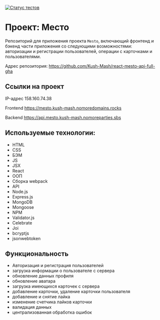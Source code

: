 [![Статус тестов](../../actions/workflows/tests.yml/badge.svg)](../../actions/workflows/tests.yml)

# Проект: Место
Репозиторий для приложения проекта `Mesto`, включающий фронтенд и бэкенд части приложения со следующими возможностями: авторизации и регистрации пользователей, операции с карточками и пользователями.

Адрес репозитория: https://github.com/Kush-Mash/react-mesto-api-full-gha

## Ссылки на проект

IP-адрес 158.160.74.38

Frontend https://mesto.kush-mash.nomoredomains.rocks

Backend https://api.mesto.kush-mash.nomoreparties.sbs

## Используемые технологии:

* HTML
* CSS
* БЭМ
* JS
* JSX
* React
* ООП
* Сборка webpack
* API
* Node.js
* Express.js
* MongoDB
* Mongoose
* NPM
* Validator.js
* Celebrate
* Joi
* bcryptjs
* jsonwebtoken

## Функциональность

* Авторизация и регистрация пользователей
* загрузка информации о пользователе с сервера
* обновление данных профиля
* обновление аватара
* загрузка имеющихся карточек с сервера
* добавление карточки, удаление карточки пользователя
* добавление и снятие лайка
* изменение счетчика лайков карточки
* валидация данных
* централизованная обработка ошибок
